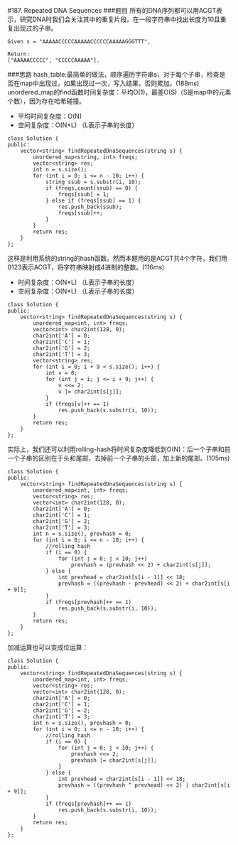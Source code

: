 #187. Repeated DNA Sequences
###题目
所有的DNA序列都可以用ACGT表示，研究DNA时我们会关注其中的重复片段。在一段字符串中找出长度为10且重复出现过的子串。
```
Given s = "AAAAACCCCCAAAAACCCCCCAAAAAGGGTTT",

Return:
["AAAAACCCCC", "CCCCCAAAAA"].

```


###思路
hash_table:最简单的做法，顺序遍历字符串s，对于每个子串，检查是否在map中出现过，如果出现过一次，写入结果，否则累加。(188ms)
unordered_map的find函数时间复杂度：平均O(1)，最差O(S)（S是map中的元素个数），因为存在哈希碰撞。

 - 平均时间复杂度：O(N)
 - 空间复杂度：O(N*L) （L表示子串的长度）

```
class Solution {
public:
    vector<string> findRepeatedDnaSequences(string s) {
        unordered_map<string, int> freqs;
        vector<string> res;
        int n = s.size();
        for (int i = 0; i <= n - 10; i++) {
            string ssub = s.substr(i, 10);
            if (freqs.count(ssub) == 0) {
                freqs[ssub] = 1;
            } else if (freqs[ssub] == 1) {
                res.push_back(ssub);
                freqs[ssub]++;
            }
        }
        return res;
    }
};
```

这样是利用系统的string的hash函数。然而本题用的是ACGT共4个字符，我们用0123表示ACGT，将字符串映射成4进制的整数。(116ms)

 - 时间复杂度：O(N*L) （L表示子串的长度）
 - 空间复杂度：O(N*L) （L表示子串的长度）
```
class Solution {
public:
    vector<string> findRepeatedDnaSequences(string s) {
        unordered_map<int, int> freqs;
        vector<int> char2int(128, 0);
        char2int['A'] = 0;
        char2int['C'] = 1;
        char2int['G'] = 2;
        char2int['T'] = 3;
        vector<string> res;
        for (int i = 0; i + 9 < s.size(); i++) {
            int v = 0;
            for (int j = i; j <= i + 9; j++) {
                v <<= 2;
                v |= char2int[s[j]];
            }
            if (freqs[v]++ == 1)
                res.push_back(s.substr(i, 10));
        }
        return res;
    }
};
```

实际上，我们还可以利用rolling-hash将时间复杂度降低到O(N)：后一个子串和前一个子串的区别在于头和尾部，去掉前一个子串的头部，加上新的尾部。(105ms)

```
class Solution {
public:
    vector<string> findRepeatedDnaSequences(string s) {
        unordered_map<int, int> freqs;
        vector<string> res;
        vector<int> char2int(128, 0);
        char2int['A'] = 0;
        char2int['C'] = 1;
        char2int['G'] = 2;
        char2int['T'] = 3;
        int n = s.size(), prevhash = 0;
        for (int i = 0; i <= n - 10; i++) {
            //rolling hash
            if (i == 0) {
                for (int j = 0; j < 10; j++)
                    prevhash = (prevhash << 2) + char2int[s[j]];
            } else {
                int prevhead = char2int[s[i - 1]] << 18;
                prevhash = ((prevhash - prevhead) << 2) + char2int[s[i + 9]];
            }
            if (freqs[prevhash]++ == 1)
                res.push_back(s.substr(i, 10));
        }
        return res;
    }
};
```

加减运算也可以变成位运算：

```
class Solution {
public:
    vector<string> findRepeatedDnaSequences(string s) {
        unordered_map<int, int> freqs;
        vector<string> res;
        vector<int> char2int(128, 0);
        char2int['A'] = 0;
        char2int['C'] = 1;
        char2int['G'] = 2;
        char2int['T'] = 3;
        int n = s.size(), prevhash = 0;
        for (int i = 0; i <= n - 10; i++) {
            //rolling hash
            if (i == 0) {
                for (int j = 0; j < 10; j++) {
                    prevhash <<= 2;
                    prevhash |= char2int[s[j]];
                }
            } else {
                int prevhead = char2int[s[i - 1]] << 18;
                prevhash = ((prevhash ^ prevhead) << 2) | char2int[s[i + 9]];
            }
            if (freqs[prevhash]++ == 1)
                res.push_back(s.substr(i, 10));
        }
        return res;
    }
};
```
